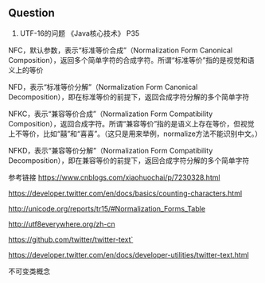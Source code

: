 ## Question

1. UTF-16的问题  《Java核心技术》 P35

  NFC，默认参数，表示“标准等价合成”（Normalization Form Canonical Composition），返回多个简单字符的合成字符。所谓“标准等价”指的是视觉和语义上的等价
  
  NFD，表示“标准等价分解”（Normalization Form Canonical Decomposition），即在标准等价的前提下，返回合成字符分解的多个简单字符

  NFKC，表示“兼容等价合成”（Normalization Form Compatibility Composition），返回合成字符。所谓“兼容等价”指的是语义上存在等价，但视觉上不等价，比如“囍”和“喜喜”。（这只是用来举例，normalize方法不能识别中文。）

  NFKD，表示“兼容等价分解”（Normalization Form Compatibility Decomposition），即在兼容等价的前提下，返回合成字符分解的多个简单字符


  参考链接   https://www.cnblogs.com/xiaohuochai/p/7230328.html

  https://developer.twitter.com/en/docs/basics/counting-characters.html

  http://unicode.org/reports/tr15/#Normalization_Forms_Table

  http://utf8everywhere.org/zh-cn

  https://github.com/twitter/twitter-text`


  https://developer.twitter.com/en/docs/developer-utilities/twitter-text.html


  不可变类概念



